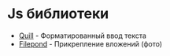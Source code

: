 # Js библиотеки

- [Quill](https://quilljs.com/) - Форматированный ввод текста
- [Filepond](https://pqina.nl/filepond/#profile-picture-demo) - Прикрепление вложений (фото)


